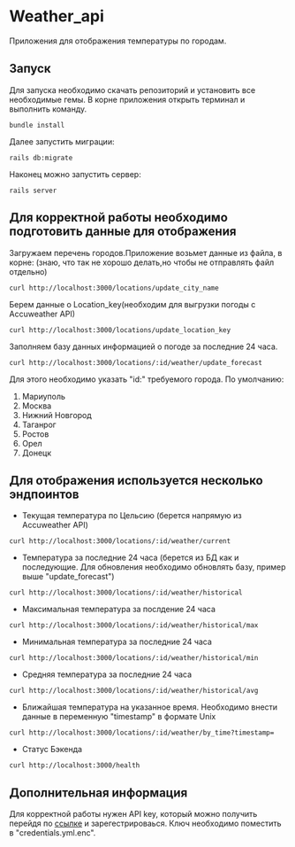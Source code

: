 # Weather_api

Приложения для отображения температуры по городам.

## Запуск

Для запуска необходимо скачать репозиторий  и установить все необходимые гемы.
В корне приложения открыть терминал и выполнить команду.

```
bundle install
```
Далее запустить миграции:

```
rails db:migrate
```

Наконец можно запустить сервер:

```
rails server
```

## Для корректной работы необходимо подготовить данные для отображения

Загружаем перечень городов.Приложение возьмет данные из файла, в корне:
(знаю, что так не хорошо делать,но чтобы не отправлять файл отдельно)

```
curl http://localhost:3000/locations/update_city_name
```

Берем данные о Location_key(необходим для выгрузки погоды с Accuweather API)

```
curl http://localhost:3000/locations/update_location_key
```

Заполняем базу данных информацией о погоде за последние 24 часа.
```
curl http://localhost:3000/locations/:id/weather/update_forecast
```

Для этого необходимо указать "id:" требуемого города.
По умолчанию:

1. Мариуполь
2. Москва
3. Нижний Новгород
4. Таганрог
5. Ростов
6. Орел
7. Донецк

##  Для отображения используется несколько эндпоинтов

- Текущая температура по Цельсию (берется напрямую из Accuweather API)

```
curl http://localhost:3000/locations/:id/weather/current
```

- Температура за последние 24 часа (берется из БД как и последующие. Для обновления необходимо обновлять базу, 
пример выше "update_forecast") 

```
curl http://localhost:3000/locations/:id/weather/historical
```
- Максимальная температура за послдение 24 часа

```
curl http://localhost:3000/locations/:id/weather/historical/max
```
- Минимальная температура за последние 24 часа

```
curl http://localhost:3000/locations/:id/weather/historical/min
```

- Средняя температура за последние 24 часа

```
curl http://localhost:3000/locations/:id/weather/historical/avg
```

- Ближайшая температура на указанное время. Необходимо внести данные в переменную "timestamp" в формате Unix

```
curl http://localhost:3000/locations/:id/weather/by_time?timestamp=
```

 - Статус Бэкенда

```
curl http://localhost:3000/health
```

## Дополнительная информация

Для корректной работы нужен API key, который можно получить перейдя по [ссылке]( https://developer.accuweather.com/) и зарегестрироваься. Ключ необходимо поместить  в 
"credentials.yml.enc". 


